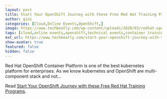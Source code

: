 ```yaml
---
layout: post
title: Start Your OpenShift Journey with these Free Red Hat Training Programs
author: gini
categories: [Cloud,Online Events,OpenShift,]
image: https://www.techbeatly.com/wp-content/uploads/2020/03/redhat-openshift-free-courses-1024x683.jpg
tags: [cloud,online events,openshift,technical events,container training,free openshift training,kubernetes,kubernetes training,ocp training,openshift container platform,openshift free training,openshift training,red hat openshift,]
ext_url: https://www.techbeatly.com/start-your-openshift-journey-with-these-free-red-hat-training-programs/
show-avatar: true
featured: false
hidden: false
---
```


Red Hat OpenShift Container Platform is one of the best kubernetes platform for enterprises. As we know kubernetes and OpenShift are multi-component stack and not&#46;&#46;&#46;

Read [Start Your OpenShift Journey with these Free Red Hat Training Programs](https://www.techbeatly.com/start-your-openshift-journey-with-these-free-red-hat-training-programs/).